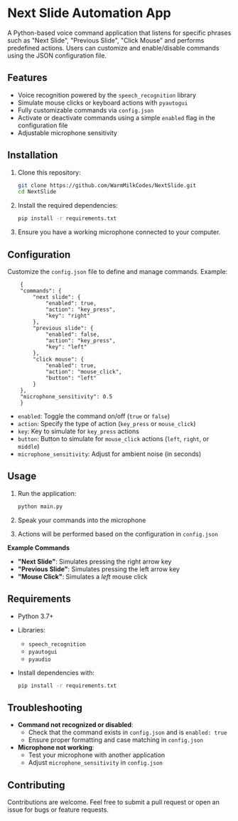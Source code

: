 # Next Slide Automation App

A Python-based voice command application that listens for specific phrases such as "Next Slide", "Previous Slide", "Click Mouse" and performs predefined actions. Users can customize and enable/disable commands using the JSON configuration file.

## Features

- Voice recognition powered by the ```speech_recognition``` library
- Simulate mouse clicks or keyboard actions with ```pyautogui```
- Fully customizable commands via ```config.json```
- Activate or deactivate commands using a simple ```enabled``` flag in the configuration file
- Adjustable microphone sensitivity

## Installation
1. Clone this repository:
    ```bash
    git clone https://github.com/WarmMilkCodes/NextSlide.git
    cd NextSlide

2. Install the required dependencies:
    ```bash
    pip install -r requirements.txt

3. Ensure you have a working microphone connected to your computer.

## Configuration
Customize the ```config.json``` file to define and manage commands.
Example:
```
    {
    "commands": {
        "next slide": {
            "enabled": true,
            "action": "key_press",
            "key": "right"
        },
        "previous slide": {
            "enabled": false,
            "action": "key_press",
            "key": "left"
        },
        "click mouse": {
            "enabled": true,
            "action": "mouse_click",
            "button": "left"
        }
    },
    "microphone_sensitivity": 0.5
    }
```

- ```enabled```: Toggle the command on/off (```true``` or ```false```)
- ```action```: Specify the type of action (```key_press``` or ```mouse_click```)
- ```key```: Key to simulate for ```key_press``` actions
- ```button```: Button to simulate for ```mouse_click``` actions (```left```, ```right```, or ```middle```)
- ```microphone_sensitivity```: Adjust for ambient noise (in seconds)

## Usage
1. Run the application:
    ```bash
    python main.py

2. Speak your commands into the microphone

3. Actions will be performed based on the configuration in ```config.json```

**Example Commands**
- **"Next Slide"**: Simulates pressing the right arrow key
- **"Previous Slide"**: Simulates pressing the left arrow key
- **"Mouse Click"**: Simulates a *left* mouse click

## Requirements
- Python 3.7+
- Libraries:
    - ```speech_recognition```
    - ```pyautogui```
    - ```pyaudio```

- Install dependencies with:
    ```bash
    pip install -r requirements.txt

## Troubleshooting
- **Command not recognized or disabled**:
    - Check that the command exists in ```config.json``` and is ```enabled: true```
    - Ensure proper formatting and case matching in ```config.json```
- **Microphone not working**:
    - Test your microphone with another application
    - Adjust ```microphone_sensitivity``` in ```config.json```

## Contributing
Contributions are welcome. Feel free to submit a pull request or open an issue for bugs or feature requests.